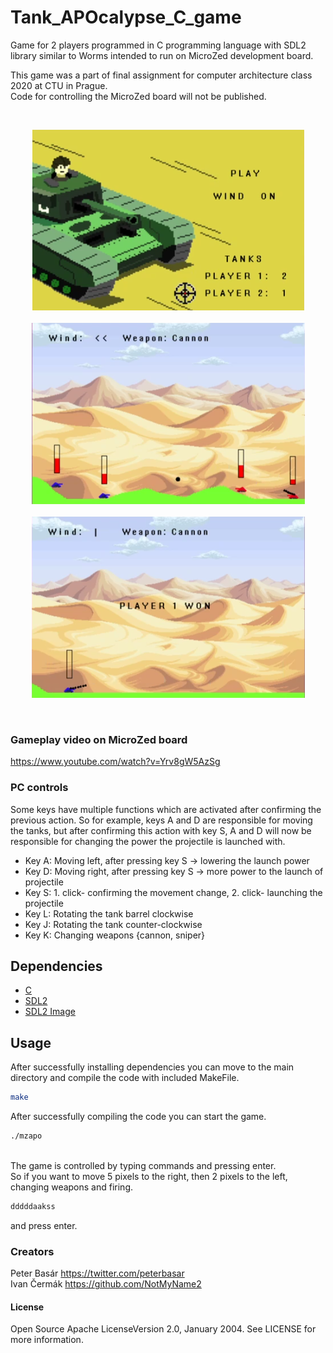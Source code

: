# Tank_APOcalypse_C_game

Game for 2 players programmed in C programming language with SDL2 library similar to Worms intended to run on MicroZed development board.

This game was a part of final assignment for computer architecture class 2020 at CTU in Prague.
<br/>
Code for controlling the MicroZed board will not be published.

<br/>
<p align="center">
    <img src="images/menu_image.png" alt="Logo">
    <br/>
    <br/>
    <img src="images/gameplay_image.png" alt="Logo">
    <br/>
    <br/>
    <img src="images/gameplay_image_2.png" alt="Logo">
  </a>
</p>

<br/>



### Gameplay video on MicroZed board
https://www.youtube.com/watch?v=Yrv8gW5AzSg

### PC controls
Some keys have multiple functions which are activated after confirming the previous action.
So for example, keys A and D are responsible for moving the tanks, but after confirming this action with key S, A and D will now be responsible for changing the power the projectile is launched with.
* Key A: Moving left, after pressing key S -> lowering the launch power
* Key D: Moving right, after pressing key S -> more power to the launch of projectile
* Key S: 1. click- confirming the movement change, 2. click- launching the projectile
* Key L: Rotating the tank barrel clockwise
* Key J: Rotating the tank counter-clockwise
* Key K: Changing weapons {cannon, sniper}


<!--
*** Thanks for checking out this README Template. If you have a suggestion that would
*** make this better, please fork the repo and create a pull request or simply open
*** an issue with the tag "enhancement".
*** Thanks again! Now go create something AMAZING! :D
-->




## Dependencies
* [C](https://en.wikipedia.org/wiki/C_(programming_language))
* [SDL2](https://www.libsdl.org/download-2.0.php)
* [SDL2 Image](https://www.libsdl.org/projects/SDL_image/)

## Usage
After successfully installing dependencies you can
move to the main directory and compile the code with included MakeFile. <br/>
```sh
make
```
After successfully compiling the code you can start the game.
```sh
./mzapo
```
<br/>
The game is controlled by typing commands and pressing enter.<br/>
So if you want to move 5 pixels to the right, then 2 pixels to the left, changing weapons and firing.

```sh
dddddaakss
```
and press enter.

### Creators
Peter Basár https://twitter.com/peterbasar
<br/>
Ivan Čermák https://github.com/NotMyName2

#### License
Open Source Apache LicenseVersion 2.0, January 2004. See LICENSE for more information.
